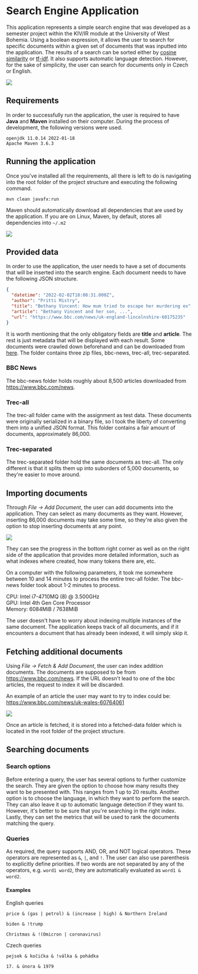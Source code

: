# Search Engine Application

This application represents a simple search engine that was developed as a semester project within the KIV/IR module at the University of West Bohemia. Using a boolean expression, it allows the user to search for specific documents within a given set of documents that was inputted into the application. The results of a search can be sorted either by [cosine similarity](https://en.wikipedia.org/wiki/Cosine_similarity) or [tf-idf](https://en.wikipedia.org/wiki/Tf%E2%80%93idf). It also supports automatic language detection. However, for the sake of simplicity, the user can search for documents only in Czech or English.

<img src="img/showcase.gif">

## Requirements

In order to successfully run the application, the user is required to have **Java** and **Maven** installed on their computer. During the process of development, the following versions were used.

```                                             
openjdk 11.0.14 2022-01-18
Apache Maven 3.6.3
```

## Running the application

Once you've installed all the requirements, all there is left to do is navigating into the root folder of the project structure and executing the following command.

```
mvn clean javafx:run
```

Maven should automatically download all dependencies that are used by the application. If you are on Linux, Maven, by default, stores all dependencies into `~/.m2`  

<img src="img/build.gif">

## Provided data

In order to use the application, the user needs to have a set of documents that will be inserted into the search engine. Each document needs to have the following JSON structure.

```json
{ 
  "datetime": "2022-02-02T18:08:31.000Z",
  "author": "Pritti Mistry", 
  "title": "Bethany Vincent: How mum tried to escape her murdering ex", 
  "article": "Bethany Vincent and her son, ...",
  "url": "https://www.bbc.com/news/uk-england-lincolnshire-60175235"
}
```

It is worth mentioning that the only obligatory fields are **title** and **article**. The rest is just metadata that will be displayed with each result. Some documents were crawled down beforehand and can be downloaded from [here](https://drive.google.com/drive/folders/1lGohFQETohWDUK9kqwkimeKebN3FLS1G?usp=sharing). The folder contains three zip files, bbc-news, trec-all, trec-separated.

### BBC News

The bbc-news folder holds roughly about 8,500 articles downloaded from https://www.bbc.com/news.

### Trec-all

The trec-all folder came with the assignment as test data. These documents were originally serialized in a binary file, so I took the liberty of converting them into a unified JSON format. This folder contains a fair amount of documents, approximately 86,000. 

### Trec-separated

The trec-separated folder hold the same documents as trec-all. The only different is that it splits them up into suborders of 5,000 documents, so they're easier to move around.

## Importing documents

Through *File -> Add Document*, the user can add documents into the application. They can select as many documents as they want. However, inserting 86,000 documents may take some time, so they're also given the option to stop inserting documents at any point. 

<img src="img/adding_documents.gif">

They can see the progress in the bottom right corner as well as on the right side of the application that provides more detailed information, such as what indexes where created, how many tokens there are, etc.

On a computer with the following parameters, it took me somewhere between 10 and 14 minutes to process the entire trec-all folder. The bbc-news folder took about 1-2 minutes to process.

CPU: Intel i7-4710MQ (8) @ 3.500GHz\
GPU: Intel 4th Gen Core Processor\
Memory: 6084MiB / 7638MiB

The user doesn't have to worry about indexing multiple instances of the same document. The application keeps track of all documents, and if it encounters a document that has already been indexed, it will simply skip it.

## Fetching additional documents

Using *File -> Fetch & Add Document*, the user can index addition documents. The documents are supposed to be from https://www.bbc.com/news. If the URL doesn't lead to one of the bbc articles, the request to index it will be discarded.

An example of an article the user may want to try to index could be: https://www.bbc.com/news/uk-wales-60764061

<img src="img/fetching_documens.gif">

Once an article is fetched, it is stored into a fetched-data folder which is located in the root folder of the project structure.

## Searching documents

### Search options

Before entering a query, the user has several options to further customize the search. They are given the option to choose how many results they want to be presented with. This ranges from 1 up to 20 results. Another option is to choose the language, in which they want to perform the search. They can also leave it up to automatic language detection if they want to. However, it's better to be sure that you're searching in the right index. Lastly, they can set the metrics that will be used to rank the documents matching the query.

### Queries

As required, the query supports AND, OR, and NOT logical operators. These operators are represented as `&`, `|`, and `!`. The user can also use parenthesis to explicitly define priorities. If two words are not separated by any of the operators, e.g. `word1 word2`, they are automatically evaluated as `word1 & word2`.

#### Examples

English queries
```
price & (gas | petrol) & (increase | high) & Northern Ireland
```

```
biden & !trump
```

```
Christmas & !(Omicron | coronavirus)
```

Czech queries

```
pejsek & kočička & !válka & pohádka
```
```
17. & února & 1979
```